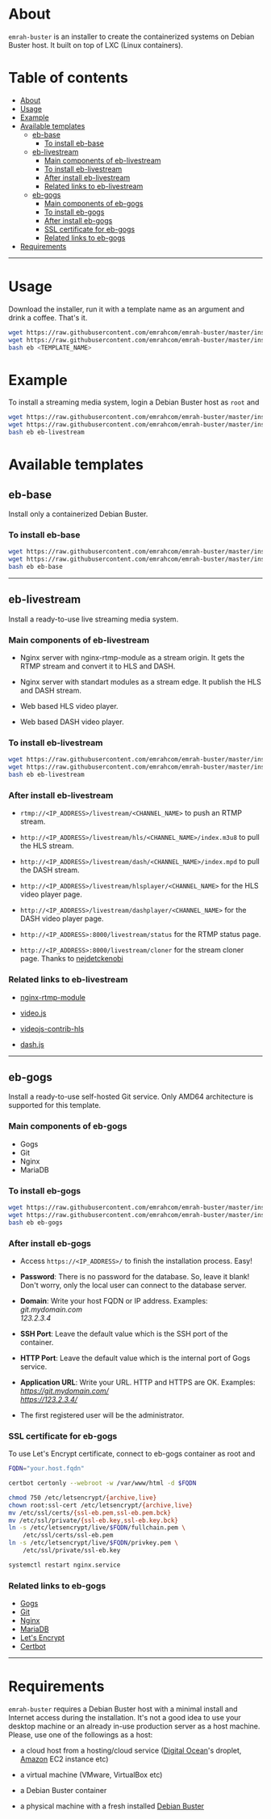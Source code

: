 About
=====

`emrah-buster` is an installer to create the containerized systems on Debian
Buster host. It built on top of LXC (Linux containers).

Table of contents
=================

- [About](#about)
- [Usage](#usage)
- [Example](#example)
- [Available templates](#available-templates)
    - [eb-base](#eb-base)
        - [To install eb-base](#to-install-eb-base)
    - [eb-livestream](#eb-livestream)
        - [Main components of eb-livestream](#main-components-of-eb-livestream)
        - [To install eb-livestream](#to-install-eb-livestream)
        - [After install eb-livestream](#after-install-eb-livestream)
        - [Related links to eb-livestream](#related-links-to-eb-livestream)
    - [eb-gogs](#eb-gogs)
        - [Main components of eb-gogs](#main-components-of-eb-gogs)
        - [To install eb-gogs](#to-install-eb-gogs)
        - [After install eb-gogs](#after-install-eb-gogs)
        - [SSL certificate for eb-gogs](#ssl-certificate-for-eb-gogs)
        - [Related links to eb-gogs](#related-links-to-eb-gogs)
- [Requirements](#requirements)

---

Usage
=====

Download the installer, run it with a template name as an argument and drink a
coffee. That's it.

```bash
wget https://raw.githubusercontent.com/emrahcom/emrah-buster/master/installer/eb
wget https://raw.githubusercontent.com/emrahcom/emrah-buster/master/installer/<TEMPLATE_NAME>.conf
bash eb <TEMPLATE_NAME>
```

Example
=======

To install a streaming media system, login a Debian Buster host as `root` and

```bash
wget https://raw.githubusercontent.com/emrahcom/emrah-buster/master/installer/eb
wget https://raw.githubusercontent.com/emrahcom/emrah-buster/master/installer/eb-livestream.conf
bash eb eb-livestream
```

Available templates
===================

eb-base
-------

Install only a containerized Debian Buster.

### To install eb-base

```bash
wget https://raw.githubusercontent.com/emrahcom/emrah-buster/master/installer/eb
wget https://raw.githubusercontent.com/emrahcom/emrah-buster/master/installer/eb-base.conf
bash eb eb-base
```

---

eb-livestream
-------------

Install a ready-to-use live streaming media system.

### Main components of eb-livestream

-  Nginx server with nginx-rtmp-module as a stream origin.
   It gets the RTMP stream and convert it to HLS and DASH.

-  Nginx server with standart modules as a stream edge.
   It publish the HLS and DASH stream.

-  Web based HLS video player.

-  Web based DASH video player.

### To install eb-livestream

```bash
wget https://raw.githubusercontent.com/emrahcom/emrah-buster/master/installer/eb
wget https://raw.githubusercontent.com/emrahcom/emrah-buster/master/installer/eb-livestream.conf
bash eb eb-livestream
```

### After install eb-livestream

-  `rtmp://<IP_ADDRESS>/livestream/<CHANNEL_NAME>` to push
    an RTMP stream.

-  `http://<IP_ADDRESS>/livestream/hls/<CHANNEL_NAME>/index.m3u8` to pull
   the HLS stream.

-  `http://<IP_ADDRESS>/livestream/dash/<CHANNEL_NAME>/index.mpd` to pull
   the DASH stream.

-  `http://<IP_ADDRESS>/livestream/hlsplayer/<CHANNEL_NAME>` for
   the HLS video player page.

-  `http://<IP_ADDRESS>/livestream/dashplayer/<CHANNEL_NAME>` for
   the DASH video player page.

-  `http://<IP_ADDRESS>:8000/livestream/status` for the RTMP status page.

-  `http://<IP_ADDRESS>:8000/livestream/cloner` for the stream cloner page.
   Thanks to [nejdetckenobi](https://github.com/nejdetckenobi)

### Related links to eb-livestream

-  [nginx-rtmp-module](https://github.com/arut/nginx-rtmp-module)

-  [video.js](https://github.com/videojs/video.js)

-  [videojs-contrib-hls](https://github.com/videojs/videojs-contrib-hls)

-  [dash.js](https://github.com/Dash-Industry-Forum/dash.js/)

---

eb-gogs
--------

Install a ready-to-use self-hosted Git service. Only AMD64 architecture is
supported for this template.

### Main components of eb-gogs

- Gogs
- Git
- Nginx
- MariaDB

### To install eb-gogs

```bash
wget https://raw.githubusercontent.com/emrahcom/emrah-buster/master/installer/eb
wget https://raw.githubusercontent.com/emrahcom/emrah-buster/master/installer/eb-gogs.conf
bash eb eb-gogs
```

### After install eb-gogs

-  Access `https://<IP_ADDRESS>/` to finish the installation process. Easy!

-  **Password**: There is no password for the database. So, leave it blank!
   Don't worry, only the local user can connect to the database server.

-  **Domain**: Write your host FQDN or IP address. Examples:   
   *git.mydomain.com*   
   *123.2.3.4*

-  **SSH Port**: Leave the default value which is the SSH port of the
   container.

-  **HTTP Port**: Leave the default value which is the internal port of Gogs
   service.

-  **Application URL**: Write your URL. HTTP and HTTPS are OK. Examples:   
   *https://git.mydomain.com/*    
   *https://123.2.3.4/*

-  The first registered user will be the administrator.


### SSL certificate for eb-gogs

To use Let's Encrypt certificate, connect to eb-gogs container as root and

```bash
FQDN="your.host.fqdn"

certbot certonly --webroot -w /var/www/html -d $FQDN

chmod 750 /etc/letsencrypt/{archive,live}
chown root:ssl-cert /etc/letsencrypt/{archive,live}
mv /etc/ssl/certs/{ssl-eb.pem,ssl-eb.pem.bck}
mv /etc/ssl/private/{ssl-eb.key,ssl-eb.key.bck}
ln -s /etc/letsencrypt/live/$FQDN/fullchain.pem \
    /etc/ssl/certs/ssl-eb.pem
ln -s /etc/letsencrypt/live/$FQDN/privkey.pem \
    /etc/ssl/private/ssl-eb.key

systemctl restart nginx.service
```


### Related links to eb-gogs

- [Gogs](https://gogs.io/)
- [Git](https://git-scm.com/)
- [Nginx](http://nginx.org/)
- [MariaDB](https://mariadb.org/)
- [Let's Encrypt](https://letsencrypt.org/)
- [Certbot](https://certbot.eff.org/)

---

Requirements
============

`emrah-buster` requires a Debian Buster host with a minimal install and
Internet access during the installation. It's not a good idea to use your
desktop machine or an already in-use production server as a host machine.
Please, use one of the followings as a host:

-  a cloud host from a hosting/cloud service
   ([Digital Ocean](https://www.digitalocean.com/?refcode=92b0165840d8)'s
   droplet, [Amazon](https://console.aws.amazon.com) EC2 instance etc)

-  a virtual machine (VMware, VirtualBox etc)

-  a Debian Buster container

-  a physical machine with a fresh installed [Debian Buster](https://www.debian.org/distrib/netinst)
